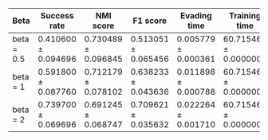 | Beta | Success rate | NMI score | F1 score | Evading time | Training time |
|---|---|---|---|---|---|
| beta = 0.5 | 0.410600 ± 0.094696 | 0.730489 ± 0.096845 | 0.513051 ± 0.065456 | 0.005779 ± 0.000361 | 60.715463 ± 0.000000 |
| beta = 1 | 0.591800 ± 0.087760 | 0.712179 ± 0.078102 | 0.638233 ± 0.043636 | 0.011898 ± 0.000788 | 60.715463 ± 0.000000 |
| beta = 2 | 0.739700 ± 0.069696 | 0.691245 ± 0.068747 | 0.709621 ± 0.035632 | 0.022264 ± 0.001710 | 60.715463 ± 0.000000 |